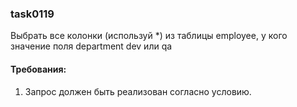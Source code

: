 
### task0119

Выбрать все колонки (используй *) из таблицы employee, у кого значение поля department dev или qa


#### Требования:
1.	Запрос должен быть реализован согласно условию.

